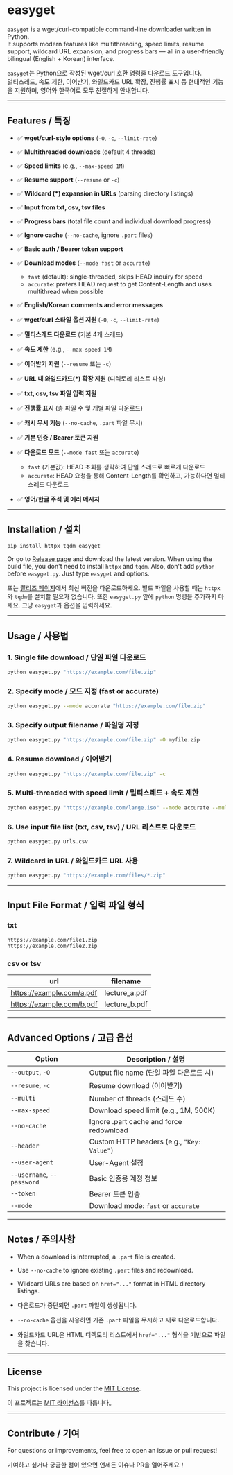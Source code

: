 # easyget

`easyget` is a wget/curl-compatible command-line downloader written in Python.  
It supports modern features like multithreading, speed limits, resume support, wildcard URL expansion, and progress bars — all in a user-friendly bilingual (English + Korean) interface.

`easyget`는 Python으로 작성된 wget/curl 호환 명령줄 다운로드 도구입니다.  
멀티스레드, 속도 제한, 이어받기, 와일드카드 URL 확장, 진행률 표시 등 현대적인 기능을 지원하며, 영어와 한국어로 모두 친절하게 안내합니다.

---

## Features / 특징

- ✅ **wget/curl-style options** (`-O`, `-c`, `--limit-rate`)
- ✅ **Multithreaded downloads** (default 4 threads)
- ✅ **Speed limits** (e.g., `--max-speed 1M`)
- ✅ **Resume support** (`--resume` or `-c`)
- ✅ **Wildcard (*) expansion in URLs** (parsing directory listings)
- ✅ **Input from txt, csv, tsv files**
- ✅ **Progress bars** (total file count and individual download progress)
- ✅ **Ignore cache** (`--no-cache`, ignore `.part` files)
- ✅ **Basic auth / Bearer token support**
- ✅ **Download modes** (`--mode fast` or `accurate`)
  - `fast` (default): single-threaded, skips HEAD inquiry for speed
  - `accurate`: prefers HEAD request to get Content-Length and uses multithread when possible
- ✅ **English/Korean comments and error messages**

- ✅ **wget/curl 스타일 옵션 지원** (`-O`, `-c`, `--limit-rate`)
- ✅ **멀티스레드 다운로드** (기본 4개 스레드)
- ✅ **속도 제한** (e.g., `--max-speed 1M`)
- ✅ **이어받기 지원** (`--resume` 또는 `-c`)
- ✅ **URL 내 와일드카드(*) 확장 지원** (디렉토리 리스트 파싱)
- ✅ **txt, csv, tsv 파일 입력 지원**
- ✅ **진행률 표시** (총 파일 수 및 개별 파일 다운로드)
- ✅ **캐시 무시 기능** (`--no-cache`, `.part` 파일 무시)
- ✅ **기본 인증 / Bearer 토큰 지원**
- ✅ **다운로드 모드** (`--mode fast` 또는 `accurate`)
  - `fast` (기본값): HEAD 조회를 생략하여 단일 스레드로 빠르게 다운로드
  - `accurate`: HEAD 요청을 통해 Content-Length를 확인하고, 가능하다면 멀티스레드 다운로드
- ✅ **영어/한글 주석 및 에러 메시지**

---

## Installation / 설치

```bash
pip install httpx tqdm easyget
```

Or go to [Release page](https://github.com/gaon12/easyget/releases/latest) and download the latest version. When using the build file, you don't need to install `httpx` and `tqdm`. Also, don't add `python` before `easyget.py`. Just type `easyget` and options.

또는 [릴리즈 페이지](https://github.com/gaon12/easyget/releases/latest)에서 최신 버전을 다운로드하세요. 빌드 파일을 사용할 때는 `httpx`와 `tqdm`를 설치할 필요가 없습니다. 또한 `easyget.py` 앞에 `python` 명령을 추가하지 마세요. 그냥 `easyget`과 옵션을 입력하세요.

---

## Usage / 사용법

### 1. Single file download / 단일 파일 다운로드

```bash
python easyget.py "https://example.com/file.zip"
```

### 2. Specify mode / 모드 지정 (fast or accurate)

```bash
python easyget.py --mode accurate "https://example.com/file.zip"
```

### 3. Specify output filename / 파일명 지정

```bash
python easyget.py "https://example.com/file.zip" -O myfile.zip
```

### 4. Resume download / 이어받기

```bash
python easyget.py "https://example.com/file.zip" -c
```

### 5. Multi-threaded with speed limit / 멀티스레드 + 속도 제한

```bash
python easyget.py "https://example.com/large.iso" --mode accurate --multi 8 --max-speed 2M
```

### 6. Use input file list (txt, csv, tsv) / URL 리스트로 다운로드

```bash
python easyget.py urls.csv
```

### 7. Wildcard in URL / 와일드카드 URL 사용

```bash
python easyget.py "https://example.com/files/*.zip"
```

---

## Input File Format / 입력 파일 형식

### txt

```
https://example.com/file1.zip
https://example.com/file2.zip
```

### csv or tsv

| url                         | filename         |
|----------------------------|------------------|
| https://example.com/a.pdf  | lecture_a.pdf    |
| https://example.com/b.pdf  | lecture_b.pdf    |

---

## Advanced Options / 고급 옵션

| Option                   | Description / 설명 |
|--------------------------|---------------------|
| `--output`, `-O`         | Output file name (단일 파일 다운로드 시) |
| `--resume`, `-c`         | Resume download (이어받기) |
| `--multi`                | Number of threads (스레드 수) |
| `--max-speed`            | Download speed limit (e.g., 1M, 500K) |
| `--no-cache`             | Ignore .part cache and force redownload |
| `--header`               | Custom HTTP headers (e.g., `"Key: Value"`) |
| `--user-agent`           | User-Agent 설정 |
| `--username`, `--password` | Basic 인증용 계정 정보 |
| `--token`                | Bearer 토큰 인증 |
| `--mode`                 | Download mode: `fast` or `accurate` |

---

## Notes / 주의사항

- When a download is interrupted, a `.part` file is created.
- Use `--no-cache` to ignore existing `.part` files and redownload.
- Wildcard URLs are based on `href="..."` format in HTML directory listings.

- 다운로드가 중단되면 `.part` 파일이 생성됩니다.
- `--no-cache` 옵션을 사용하면 기존 `.part` 파일을 무시하고 새로 다운로드합니다.
- 와일드카드 URL은 HTML 디렉토리 리스트에서 `href="..."` 형식을 기반으로 파일을 찾습니다.

---

## License

This project is licensed under the [MIT License](./LICENSE).

이 프로젝트는 [MIT 라이선스](./LICENSE)를 따릅니다。

---

## Contribute / 기여

For questions or improvements, feel free to open an issue or pull request!

기여하고 싶거나 궁금한 점이 있으면 언제든 이슈나 PR을 열어주세요！